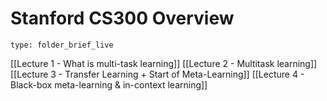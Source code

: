 # Stanford CS300 Overview

```ccard
type: folder_brief_live
```

[[Lecture 1 - What is multi-task learning]]
[[Lecture 2 - Multitask learning]]
[[Lecture 3 - Transfer Learning + Start of Meta-Learning]]
[[Lecture 4 - Black-box meta-learning & in-context learning]]
